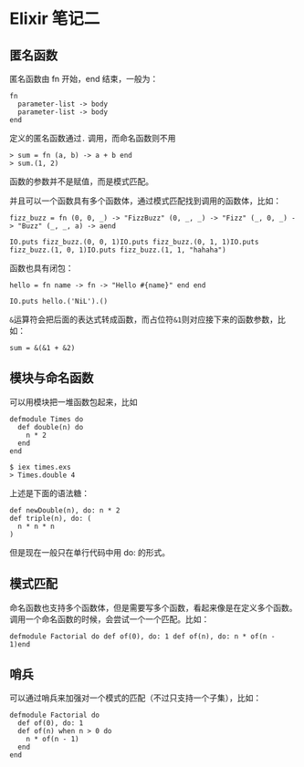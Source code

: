 # Elixir 笔记二

## 匿名函数

匿名函数由 fn 开始，end 结束，一般为：

```
fn
  parameter-list -> body
  parameter-list -> body
end
```

定义的匿名函数通过`.` 调用，而命名函数则不用
```
> sum = fn (a, b) -> a + b end
> sum.(1, 2)
```

函数的参数并不是赋值，而是模式匹配。

并且可以一个函数具有多个函数体，通过模式匹配找到调用的函数体，比如：

```
fizz_buzz = fn (0, 0, _) -> "FizzBuzz" (0, _, _) -> "Fizz" (_, 0, _) -> "Buzz" (_, _, a) -> aend

IO.puts fizz_buzz.(0, 0, 1)IO.puts fizz_buzz.(0, 1, 1)IO.puts fizz_buzz.(1, 0, 1)IO.puts fizz_buzz.(1, 1, "hahaha")

```

函数也具有闭包：
```
hello = fn name -> fn -> "Hello #{name}" end end 

IO.puts hello.('NiL').()

```

`&`运算符会把后面的表达式转成函数，而占位符`&1`则对应接下来的函数参数，比如：

```
sum = &(&1 + &2)
```

## 模块与命名函数

可以用模块把一堆函数包起来，比如

```
defmodule Times do
  def double(n) do
    n * 2
  end
end

$ iex times.exs
> Times.double 4
```
上述是下面的语法糖：

```
def newDouble(n), do: n * 2
def triple(n), do: (
  n * n * n
)
```
但是现在一般只在单行代码中用 do: 的形式。

## 模式匹配
命名函数也支持多个函数体，但是需要写多个函数，看起来像是在定义多个函数。调用一个命名函数的时候，会尝试一个一个匹配。比如：
```
defmodule Factorial do def of(0), do: 1 def of(n), do: n * of(n - 1)end
```

## 哨兵
可以通过哨兵来加强对一个模式的匹配（不过只支持一个子集），比如：
```
defmodule Factorial do 
  def of(0), do: 1 
  def of(n) when n > 0 do
    n * of(n - 1)
  end
end
```

